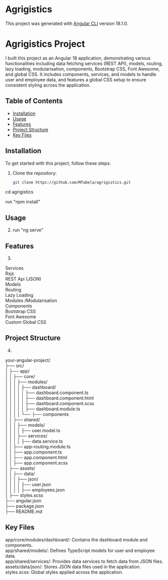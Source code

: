 # Agrigistics
This project was generated with [Angular CLI](https://github.com/angular/angular-cli) version 18.1.0.


# Agrigistics Project

I built this project as an Angular 18 application, demonstrating various functionalities including data fetching services (REST API), models, routing, lazy loading, modularisation, components, Bootstrap CSS, Font Awesome, and global CSS. It includes components, services, and models to handle user and employee data, and features a global CSS setup to ensure consistent styling across the application.


## Table of Contents

- [Installation](#installation)
- [Usage](#usage)
- [Features](#features)
- [Project Structure](#project-structure)
- [Key Files](#key-files)


## Installation

To get started with this project, follow these steps:

1. Clone the repository:
   ```bash
   git clone https://github.com/Mfabela/agrigistics.git

cd agrigistics

run "npm install"


## Usage
2. run "ng serve"


## Features
3. 

Services<br />
Rxjs<br />
REST Api (JSON)<br />
Models<br />
Routing<br />
Lazy Loading<br />
Modules /Modularisation<br />
Components<br />
Bootstrap CSS<br />
Font Awesome<br />
Custom Global CSS<br />


## Project Structure
4. 

your-angular-project/<br />
├── src/<br />
│   ├── app/<br />
│   │   ├── core/<br />
│   │   │   ├── modules/<br />
│   │   │   │   ├── dashboard/<br />
│   │   │   │   │   ├── dashboard.component.ts<br />
│   │   │   │   │   ├── dashboard.component.html<br />
│   │   │   │   │   ├── dashboard.component.scss<br />
│   │   │   │   │   ├── dashboard.module.ts<br />
│   │   │   │   └── ├── components<br />
│   │   ├── shared/<br />
│   │   │   ├── models/<br />
│   │   │   │   ├── user.model.ts<br />
│   │   │   ├── services/<br />
│   │   │   │   ├── data.service.ts<br />
│   │   ├── app-routing.module.ts<br />
│   │   ├── app.component.ts<br />
│   │   ├── app.component.html<br />
│   │   ├── app.component.scss<br />
│   ├── assets/<br />
│   │   ├── data/<br />
│   │   │   ├── json/<br />
│   │   │   │   ├── user.json<br />
│   │   │   │   ├── employees.json<br />
│   ├── styles.scss<br />
├── angular.json<br />
├── package.json<br />
├── README.md<br />


## Key Files
app/core/modules/dashboard/: Contains the dashboard module and components.<br />
app/shared/models/: Defines TypeScript models for user and employee data.<br />
app/shared/services/: Provides data services to fetch data from JSON files.<br />
assets/data/json/: Stores JSON data files used in the application.<br />
styles.scss: Global styles applied across the application.<br />

